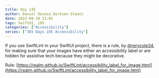 ```yaml
---
title: Day 135
author: Daniel Devesa Derksen-Staats
date: 2022-09-30 21:01
tags: SwiftUI, iOS
categories: ["Accessibility"]
series: ["365 Days iOS Accessibility"]
---
```


If you use SwiftLint in your SwiftUI project, there is a rule, by [@rerycole34](https://twitter.com/rerycole34),  for making sure that your images have either an accessibility label or are hidden for assistive tech because they might be decorative. 

Rule: [https://realm.github.io/SwiftLint/accessibility_label_for_image.html](https://realm.github.io/SwiftLint/accessibility_label_for_image.html)

